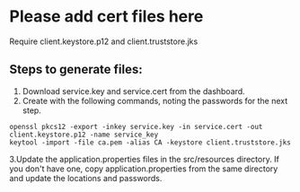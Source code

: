 # Please add cert files here

Require client.keystore.p12 and client.truststore.jks

## Steps to generate files:
1. Download service.key and service.cert from the dashboard.
2. Create with the following commands, noting the passwords for the next step.
```shell
openssl pkcs12 -export -inkey service.key -in service.cert -out client.keystore.p12 -name service_key
keytool -import -file ca.pem -alias CA -keystore client.truststore.jks
```
3.Update the application.properties files in the src/resources directory.  If you don't have one, copy 
application.properties from the same directory and update the locations and passwords.